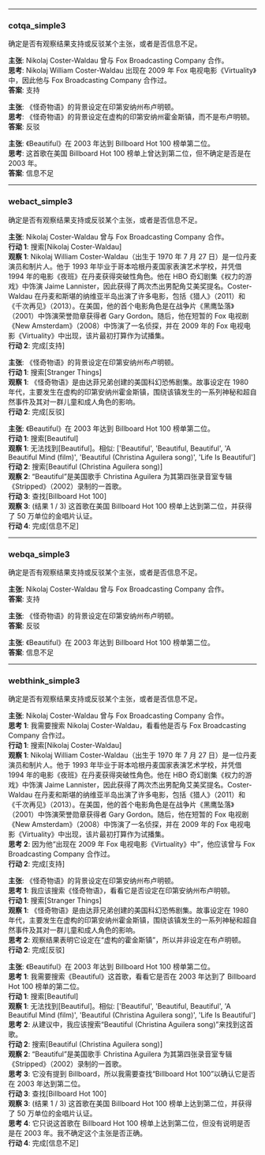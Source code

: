 
---

### cotqa_simple3

确定是否有观察结果支持或反驳某个主张，或者是否信息不足。

**主张**: Nikolaj Coster-Waldau 曾与 Fox Broadcasting Company 合作。  
**思考**: Nikolaj William Coster-Waldau 出现在 2009 年 Fox 电视电影《Virtuality》中，因此他与 Fox Broadcasting Company 合作过。  
**答案**: 支持

**主张**: 《怪奇物语》的背景设定在印第安纳州布卢明顿。  
**思考**: 《怪奇物语》的背景设定在虚构的印第安纳州霍金斯镇，而不是布卢明顿。  
**答案**: 反驳

**主张**: 《Beautiful》在 2003 年达到 Billboard Hot 100 榜单第二位。  
**思考**: 这首歌在美国 Billboard Hot 100 榜单上曾达到第二位，但不确定是否是在 2003 年。  
**答案**: 信息不足

---

### webact_simple3

确定是否有观察结果支持或反驳某个主张，或者是否信息不足。

**主张**: Nikolaj Coster-Waldau 曾与 Fox Broadcasting Company 合作。  
**行动 1**: 搜索[Nikolaj Coster-Waldau]  
**观察 1**: Nikolaj William Coster-Waldau（出生于 1970 年 7 月 27 日）是一位丹麦演员和制片人。他于 1993 年毕业于哥本哈根丹麦国家表演艺术学校，并凭借 1994 年的电影《夜班》在丹麦获得突破性角色。他在 HBO 奇幻剧集《权力的游戏》中饰演 Jaime Lannister，因此获得了两次杰出男配角艾美奖提名。Coster-Waldau 在丹麦和斯堪的纳维亚半岛出演了许多电影，包括《猎人》（2011）和《千次再见》（2013）。在美国，他的首个电影角色是在战争片《黑鹰坠落》（2001）中饰演荣誉勋章获得者 Gary Gordon。随后，他在短暂的 Fox 电视剧《New Amsterdam》（2008）中饰演了一名侦探，并在 2009 年的 Fox 电视电影《Virtuality》中出现，该片最初打算作为试播集。  
**行动 2**: 完成[支持]

**主张**: 《怪奇物语》的背景设定在印第安纳州布卢明顿。  
**行动 1**: 搜索[Stranger Things]  
**观察 1**: 《怪奇物语》是由达菲兄弟创建的美国科幻恐怖剧集。故事设定在 1980 年代，主要发生在虚构的印第安纳州霍金斯镇，围绕该镇发生的一系列神秘和超自然事件及其对一群儿童和成人角色的影响。  
**行动 2**: 完成[反驳]

**主张**: 《Beautiful》在 2003 年达到 Billboard Hot 100 榜单第二位。  
**行动 1**: 搜索[Beautiful]  
**观察 1**: 无法找到[Beautiful]。相似: ['Beautiful', 'Beautiful, Beautiful', 'A Beautiful Mind (film)', 'Beautiful (Christina Aguilera song)', 'Life Is Beautiful']  
**行动 2**: 搜索[Beautiful (Christina Aguilera song)]  
**观察 2**: “Beautiful”是美国歌手 Christina Aguilera 为其第四张录音室专辑《Stripped》（2002）录制的一首歌。  
**行动 3**: 查找[Billboard Hot 100]  
**观察 3**: (结果 1 / 3) 这首歌在美国 Billboard Hot 100 榜单上达到第二位，并获得了 50 万单位的金唱片认证。  
**行动 4**: 完成[信息不足]

---

### webqa_simple3

确定是否有观察结果支持或反驳某个主张，或者是否信息不足。

**主张**: Nikolaj Coster-Waldau 曾与 Fox Broadcasting Company 合作。  
**答案**: 支持

**主张**: 《怪奇物语》的背景设定在印第安纳州布卢明顿。  
**答案**: 反驳

**主张**: 《Beautiful》在 2003 年达到 Billboard Hot 100 榜单第二位。  
**答案**: 信息不足

---

### webthink_simple3

确定是否有观察结果支持或反驳某个主张，或者是否信息不足。

**主张**: Nikolaj Coster-Waldau 曾与 Fox Broadcasting Company 合作。  
**思考 1**: 我需要搜索 Nikolaj Coster-Waldau，看看他是否与 Fox Broadcasting Company 合作过。  
**行动 1**: 搜索[Nikolaj Coster-Waldau]  
**观察 1**: Nikolaj William Coster-Waldau（出生于 1970 年 7 月 27 日）是一位丹麦演员和制片人。他于 1993 年毕业于哥本哈根丹麦国家表演艺术学校，并凭借 1994 年的电影《夜班》在丹麦获得突破性角色。他在 HBO 奇幻剧集《权力的游戏》中饰演 Jaime Lannister，因此获得了两次杰出男配角艾美奖提名。Coster-Waldau 在丹麦和斯堪的纳维亚半岛出演了许多电影，包括《猎人》（2011）和《千次再见》（2013）。在美国，他的首个电影角色是在战争片《黑鹰坠落》（2001）中饰演荣誉勋章获得者 Gary Gordon。随后，他在短暂的 Fox 电视剧《New Amsterdam》（2008）中饰演了一名侦探，并在 2009 年的 Fox 电视电影《Virtuality》中出现，该片最初打算作为试播集。  
**思考 2**: 因为他“出现在 2009 年 Fox 电视电影《Virtuality》中”，他应该曾与 Fox Broadcasting Company 合作过。  
**行动 2**: 完成[支持]

**主张**: 《怪奇物语》的背景设定在印第安纳州布卢明顿。  
**思考 1**: 我应该搜索《怪奇物语》，看看它是否设定在印第安纳州布卢明顿。  
**行动 1**: 搜索[Stranger Things]  
**观察 1**: 《怪奇物语》是由达菲兄弟创建的美国科幻恐怖剧集。故事设定在 1980 年代，主要发生在虚构的印第安纳州霍金斯镇，围绕该镇发生的一系列神秘和超自然事件及其对一群儿童和成人角色的影响。  
**思考 2**: 观察结果表明它设定在“虚构的霍金斯镇”，所以并非设定在布卢明顿。  
**行动 2**: 完成[反驳]

**主张**: 《Beautiful》在 2003 年达到 Billboard Hot 100 榜单第二位。  
**思考 1**: 我需要搜索《Beautiful》这首歌，看看它是否在 2003 年达到了 Billboard Hot 100 榜单的第二位。  
**行动 1**: 搜索[Beautiful]  
**观察 1**: 无法找到[Beautiful]。相似: ['Beautiful', 'Beautiful, Beautiful', 'A Beautiful Mind (film)', 'Beautiful (Christina Aguilera song)', 'Life Is Beautiful']  
**思考 2**: 从建议中，我应该搜索“Beautiful (Christina Aguilera song)”来找到这首歌。  
**行动 2**: 搜索[Beautiful (Christina Aguilera song)]  
**观察 2**: “Beautiful”是美国歌手 Christina Aguilera 为其第四张录音室专辑《Stripped》（2002）录制的一首歌。  
**思考 3**: 它没有提到 Billboard，所以我需要查找“Billboard Hot 100”以确认它是否在 2003 年达到第二位。  
**行动 3**: 查找[Billboard Hot 100]  
**观察 3**: (结果 1 / 3) 这首歌在美国 Billboard Hot 100 榜单上达到第二位，并获得了 50 万单位的金唱片认证。  
**思考 4**: 它只说这首歌在 Billboard Hot 100 榜单上达到第二位，但没有说明是否是在 2003 年。我不确定这个主张是否正确。  
**行动 4**: 完成[信息不足]